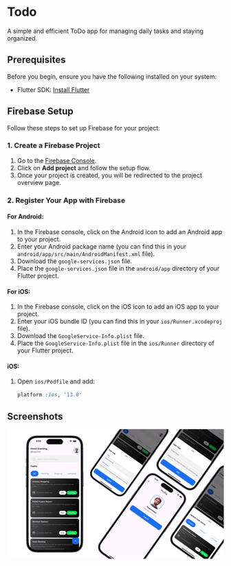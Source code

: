 # Todo

A simple and efficient ToDo app for managing daily tasks and staying organized.

## Prerequisites

Before you begin, ensure you have the following installed on your system:

- Flutter SDK: [Install Flutter](https://flutter.dev/docs/get-started/install)

## Firebase Setup

Follow these steps to set up Firebase for your project:

### 1. Create a Firebase Project

1. Go to the [Firebase Console](https://console.firebase.google.com/).
2. Click on **Add project** and follow the setup flow.
3. Once your project is created, you will be redirected to the project overview page.

### 2. Register Your App with Firebase

#### For Android:

1. In the Firebase console, click on the Android icon to add an Android app to your project.
2. Enter your Android package name (you can find this in your `android/app/src/main/AndroidManifest.xml` file).
3. Download the `google-services.json` file.
4. Place the `google-services.json` file in the `android/app` directory of your Flutter project.

#### For iOS:

1. In the Firebase console, click on the iOS icon to add an iOS app to your project.
2. Enter your iOS bundle ID (you can find this in your `ios/Runner.xcodeproj` file).
3. Download the `GoogleService-Info.plist` file.
4. Place the `GoogleService-Info.plist` file in the `ios/Runner` directory of your Flutter project.

#### iOS:

1. Open `ios/Podfile` and add:
    ```ruby
    platform :ios, '13.0'
    ```


## Screenshots
![Dashboard](https://github.com/bhoomit74/todo/blob/main/assets/screenshots/todo.png)
